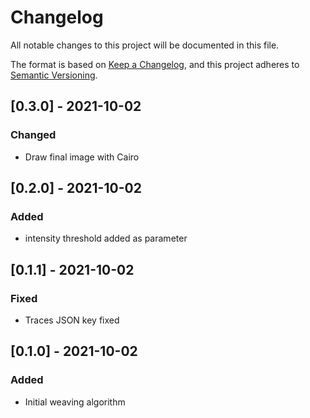 # Changelog

All notable changes to this project will be documented in this file.

The format is based on [Keep a Changelog](https://keepachangelog.com/en/1.0.0/),
and this project adheres to [Semantic Versioning](https://semver.org/spec/v2.0.0.html).

## [0.3.0] - 2021-10-02
### Changed
- Draw final image with Cairo

## [0.2.0] - 2021-10-02
### Added
- intensity threshold added as parameter

## [0.1.1] - 2021-10-02
### Fixed
- Traces JSON key fixed

## [0.1.0] - 2021-10-02
### Added
- Initial weaving algorithm
